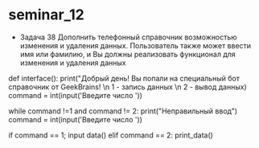 # seminar_12
+ Задача 38 Дополнить телефонный справочник возможностью изменения и удаления данных. Пользователь также может ввести имя или фамилию, и Вы должны реализовать функционал для изменения и удаления данных


def interface():
print("Добрый день! Вы попали на специальный бот справочник от GeekBrains! \n 1 - запись данных \n 2 - вывод данных)
command = int(input('Введите число '))

while command !=1 and command != 2:
    print("Неправильный ввод")
    command = int(input('Введите число '))

if command == 1;
    input data()
elif command == 2:
print_data()
